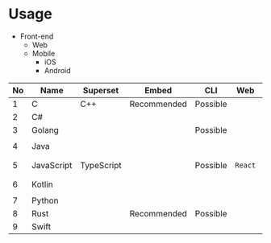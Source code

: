 # Usage

- Front-end
  - Web
  - Mobile
    - iOS
    - Android

| No  | Name       | Superset   | Embed       | CLI      | Web     | iOS            | Android          | Back-end    | Game     | Data        |
| --- | ---------- | ---------- | ----------- | -------- | ------- | -------------- | ---------------- | ----------- | -------- | ----------- |
| 1   | C          | C++        | Recommended | Possible |         |                |                  |             | Possible | Possible    |
| 2   | C#         |            |             |          |         |                |                  | `.NET`      | `Unity`  |             |
| 3   | Golang     |            |             | Possible |         |                |                  | Recommended |          |             |
| 4   | Java       |            |             |          |         |                | `Android Studio` | Recommended |          |             |
| 5   | JavaScript | TypeScript |             | Possible | `React` | `React Native` | `React Native`   | Possible    | Possible | Possible    |
| 6   | Kotlin     |            |             |          |         |                | `Android Studio` | Possible    |          |             |
| 7   | Python     |            |             |          |         |                |                  | Possible    |          | Recommended |
| 8   | Rust       |            | Recommended | Possible |         |                |                  | Possible    |          |             |
| 9   | Swift      |            |             |          |         | `XCode`        |                  |             |          |             |
